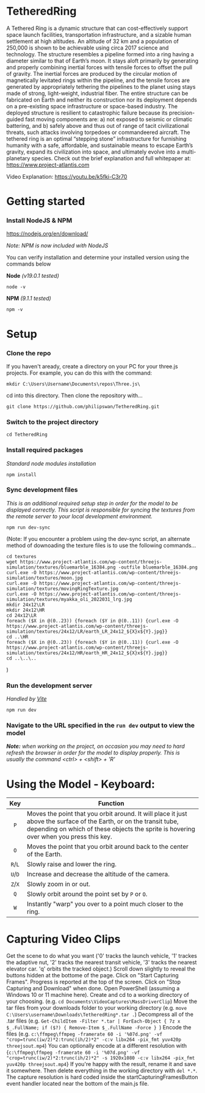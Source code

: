 # TetheredRing
A Tethered Ring is a dynamic structure that can cost-effectively support space launch facilities, transportation infrastructure, and a sizable human settlement at high altitudes. An altitude of 32 km and a population of 250,000 is shown to be achievable using circa 2017 science and technology.  The structure resembles a pipeline formed into a ring having a diameter similar to that of Earth’s moon. It stays aloft primarily by generating and properly combining inertial forces with tensile forces to offset the pull of gravity. The inertial forces are produced by the circular motion of magnetically levitated rings within the pipeline, and the tensile forces are generated by appropriately tethering the pipelines to the planet using stays made of strong, light-weight, industrial fiber.  The entire structure can be fabricated on Earth and neither its construction nor its deployment depends on a pre-existing space infrastructure or space-based industry. The deployed structure is resilient to catastrophic failure because its precision-guided fast moving components are: a) not exposed to seismic or climatic battering, and b) safely above and thus out of range of tacit civilizational threats, such attacks involving torpedoes or commandeered aircraft.  The tethered ring is an optimal “stepping stone” infrastructure for furnishing humanity with a safe, affordable, and sustainable means to escape Earth’s gravity, expand its civilization into space, and ultimately evolve into a multi-planetary species.  Check out the brief explanation and full whitepaper at: https://www.project-atlantis.com

Video Explanation: https://youtu.be/k5fki-C3r70

# Getting started

### Install NodeJS & NPM

https://nodejs.org/en/download/

_Note: NPM is now included with NodeJS_

You can verify installation and determine your installed version using the commands below

**Node** _(v19.0.1 tested)_
```
node -v
```
**NPM** _(9.1.1 tested)_
```
npm -v
```

# Setup
### Clone the repo

If you haven't aready, create a directory on your PC for your three.js projects. For example, you can do this with the command: 
```
mkdir C:\Users\Username\Documents\repos\Three.js\
```
cd into this directory. Then clone the repository with...
```
git clone https://github.com/philipswan/TetheredRing.git
```
### Switch to the project directory
```
cd TetheredRing
```
### Install required packages

_Standard node modules installation_
```
npm install
```
### Sync development files

_This is an additional required setup step in order for the model to be displayed correctly. This script is responsible for syncing the textures from the remote server to your local development environment._
```
npm run dev-sync
```

(Note: If you encounter a problem using the dev-sync script, an alternate method of downoading the texture files is to use the following commands...
```
cd textures
wget https://www.project-atlantis.com/wp-content/threejs-simulation/textures/bluemarble_16384.png -outfile bluemarble_16384.png
curl.exe -O https://www.project-atlantis.com/wp-content/threejs-simulation/textures/moon.jpg
curl.exe -O https://www.project-atlantis.com/wp-content/threejs-simulation/textures/movingRingTexture.jpg
curl.exe -O https://www.project-atlantis.com/wp-content/threejs-simulation/textures/myakka_oli_2022031_lrg.jpg
mkdir 24x12\LR
mkdir 24x12\HR
cd 24x12\LR
foreach ($X in @(0..23)) {foreach ($Y in @(0..11)) {curl.exe -O https://www.project-atlantis.com/wp-content/threejs-simulation/textures/24x12/LR/earth_LR_24x12_${X}x${Y}.jpg}}
cd ..\HR
foreach ($X in @(0..23)) {foreach ($Y in @(0..11)) {curl.exe -O https://www.project-atlantis.com/wp-content/threejs-simulation/textures/24x12/HR/earth_HR_24x12_${X}x${Y}.jpg}}
cd ..\..\..
```
)

### Run the development server

_Handled by [Vite](https://vitejs.dev/)_
```
npm run dev
```
### Navigate to the URL specified in the `run dev` output to view the model

_**Note:** when working on the project, on occasion you may need to hard refresh the browser in order for the model to display properly. This is usually the command \<ctrl\> + \<shift\> + 'R'_

# Using the Model - Keyboard:

|Key|Function|
|:---:|---|
|`P`| Moves the point that you orbit around. It will place it just above the surface of the Earth, or on the transit tube, depending on which of these objects the sprite is hovering over when you press this key.|
|`O`| Moves the point that you orbit around back to the center of the Earth.|
|`R`/`L`| Slowly raise and lower the ring.|
|`U`/`D`| Increase and decrease the altitude of the camera.|
|`Z`/`X`| Slowly zoom in or out.|
|`Q`| Slowly orbit around the point set by `P` or `O`.|
|`W`| Instantly "warp" you over to a point much closer to the ring.|

# Capturing Video Clips
Get the scene to do what you want ('0' tracks the launch vehicle, '1' trackes the adaptive nut, '2' tracks the nearest transit vehicle, '3' tracks the nearest elevator car. 'q' orbits the tracked object.)
Scroll down slightly to reveal the buttons hidden at the bottome of the page.
Click on "Start Capturing Frames". Progress is reported at the top of the screen.
Click on "Stop Capturing and Download" when done.
Open PowerShell (assuming a Windows 10 or 11 machine here).
Create and cd to a working directory of your choosing. (e.g. ```cd Documents\VideoCaptures\MassDriverClip```)
Move the tar files from your downloads folder to your working directory (e.g. ```move C:\Users\username\Downloads\TetheredRing*.tar .```)
Decompress all of the .tar files (e.g.  ```Get-ChildItem -Filter *.tar | ForEach-Object { 7z x $_.FullName; if ($?) { Remove-Item $_.FullName -Force } ```)
Encode the files (e.g. ```c:\ffmpeg\ffmpeg -framerate 60 -i '%07d.png' -vf "crop=trunc(iw/2)*2:trunc(ih/2)*2" -c:v libx264 -pix_fmt yuv420p threejsout.mp4```)
You can optionally encode at a different resolution with {```c:\ffmpeg\ffmpeg -framerate 60 -i '%07d.png' -vf "crop=trunc(iw/2)*2:trunc(ih/2)*2" -s 1920x1080 -c:v libx264 -pix_fmt yuv420p threejsout.mp4```}
If you're happy with the result, rename it and save it somewhere. Then delete everything in the working directory with ```del *.*```.
The capture resolution is hard coded inside the startCapturingFramesButton event handler located near the bottom of the main.js file.
